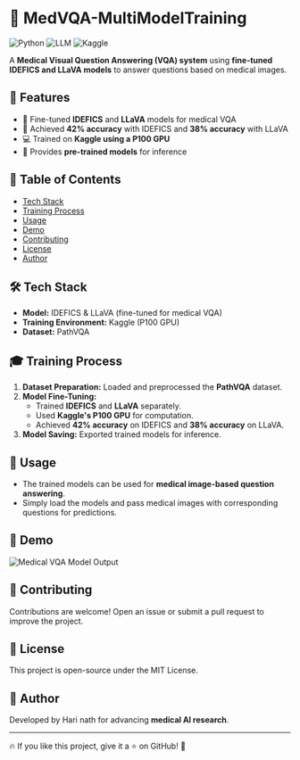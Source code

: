 # 🏥 MedVQA-MultiModelTraining

![Python](https://img.shields.io/badge/Python-3.x-blue) ![LLM](https://img.shields.io/badge/LLM-Multimodal-green) ![Kaggle](https://img.shields.io/badge/Kaggle-Training-blue)

A **Medical Visual Question Answering (VQA) system** using **fine-tuned IDEFICS and LLaVA models** to answer questions based on medical images. 

## 🚀 Features
- 🏥 Fine-tuned **IDEFICS** and **LLaVA** models for medical VQA
- 🎯 Achieved **42% accuracy** with IDEFICS and **38% accuracy** with LLaVA
- 💻 Trained on **Kaggle using a P100 GPU**
- 📂 Provides **pre-trained models** for inference

## 📑 Table of Contents
- [Tech Stack](#-tech-stack)
- [Training Process](#-training-process)
- [Usage](#-usage)
- [Demo](#-demo)
- [Contributing](#-contributing)
- [License](#-license)
- [Author](#-author)

## 🛠 Tech Stack
- **Model:** IDEFICS & LLaVA (fine-tuned for medical VQA)
- **Training Environment:** Kaggle (P100 GPU)
- **Dataset:** PathVQA

## 🎓 Training Process
1. **Dataset Preparation:** Loaded and preprocessed the **PathVQA** dataset.
2. **Model Fine-Tuning:**
   - Trained **IDEFICS** and **LLaVA** separately.
   - Used **Kaggle's P100 GPU** for computation.
   - Achieved **42% accuracy** on IDEFICS and **38% accuracy** on LLaVA.
3. **Model Saving:** Exported trained models for inference.

## 🎯 Usage
- The trained models can be used for **medical image-based question answering**.
- Simply load the models and pass medical images with corresponding questions for predictions.

## 📸 Demo
![Medical VQA Model Output](path_to_screenshot.png)

## 🤝 Contributing
Contributions are welcome! Open an issue or submit a pull request to improve the project.

## 📜 License
This project is open-source under the MIT License.

## 👤 Author
Developed by Hari nath for advancing **medical AI research**.

---
🔥 If you like this project, give it a ⭐ on GitHub! 🚀

